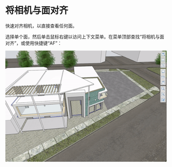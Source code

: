 # 将相机与面对齐

快速对齐相机，以直接查看任何面。

选择单个面，然后单击鼠标右键以访问上下文菜单。在菜单顶部查找“将相机与面对齐”，或使用快捷键“AF”：

![](../.gitbook/assets/alignwithface.gif)
